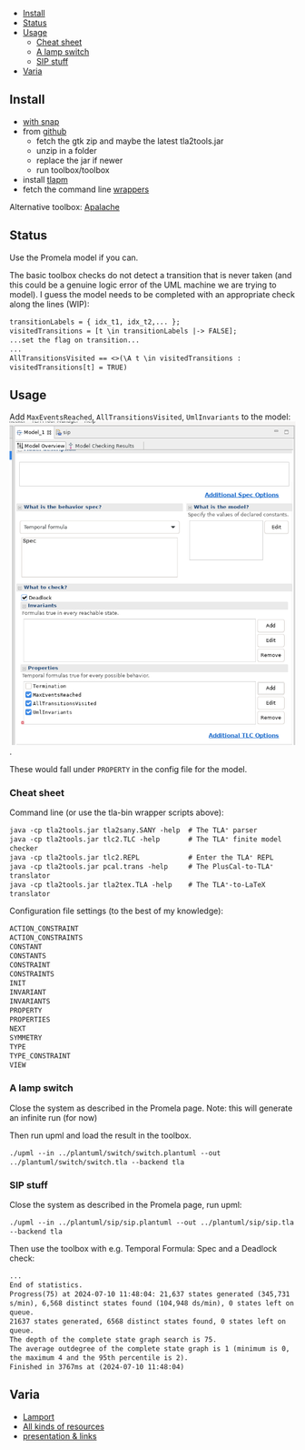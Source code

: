- [Install](#install)
- [Status](#status)
- [Usage](#usage)
  - [Cheat sheet](#cheat-sheet)
  - [A lamp switch](#a-lamp-switch)
  - [SIP stuff](#sip-stuff)
- [Varia](#varia)

## Install

- [with snap](https://snapcraft.io/tlaplus)
- from [github](https://github.com/tlaplus/tlaplus/releases)
  - fetch the gtk zip and maybe the latest tla2tools.jar
  - unzip in a folder
  - replace the jar if newer
  - run toolbox/toolbox
- install [tlapm](https://github.com/tlaplus/tlapm)
- fetch the command line [wrappers](https://github.com/pmer/tla-bin)

Alternative toolbox: [Apalache](https://apalache.informal.systems/)

## Status

Use the Promela model if you can. 

The basic toolbox checks do not detect a transition that is never taken (and this could be a genuine logic error of the UML machine we are trying to model). I guess the model needs to be completed with an appropriate check along the lines (WIP):
```
transitionLabels = { idx_t1, idx_t2,... };
visitedTransitions = [t \in transitionLabels |-> FALSE];
...set the flag on transition...
...
AllTransitionsVisited == <>(\A t \in visitedTransitions : visitedTransitions[t] = TRUE)

```

## Usage

Add ```MaxEventsReached```, ```AllTransitionsVisited```, ```UmlInvariants``` to the model: ![image](images/tla1.png).

These would fall under ```PROPERTY``` in the config file for the model.

### Cheat sheet

Command line (or use the tla-bin wrapper scripts above):
```
java -cp tla2tools.jar tla2sany.SANY -help  # The TLA⁺ parser
java -cp tla2tools.jar tlc2.TLC -help       # The TLA⁺ finite model checker
java -cp tla2tools.jar tlc2.REPL            # Enter the TLA⁺ REPL
java -cp tla2tools.jar pcal.trans -help     # The PlusCal-to-TLA⁺ translator
java -cp tla2tools.jar tla2tex.TLA -help    # The TLA⁺-to-LaTeX translator
```

Configuration file settings (to the best of my knowledge):
```
ACTION_CONSTRAINT
ACTION_CONSTRAINTS
CONSTANT
CONSTANTS
CONSTRAINT
CONSTRAINTS
INIT
INVARIANT
INVARIANTS
PROPERTY
PROPERTIES
NEXT
SYMMETRY
TYPE
TYPE_CONSTRAINT
VIEW
```

### A lamp switch

Close the system as described in the Promela page. Note: this will generate an infinite run (for now)

Then run upml and load the result in the toolbox.

```
./upml --in ../plantuml/switch/switch.plantuml --out ../plantuml/switch/switch.tla --backend tla
```

### SIP stuff

Close the system as described in the Promela page, run upml:

```
./upml --in ../plantuml/sip/sip.plantuml --out ../plantuml/sip/sip.tla --backend tla
```

Then use the toolbox with e.g. Temporal Formula: Spec and a Deadlock check:
```
...
End of statistics.
Progress(75) at 2024-07-10 11:48:04: 21,637 states generated (345,731 s/min), 6,568 distinct states found (104,948 ds/min), 0 states left on queue.
21637 states generated, 6568 distinct states found, 0 states left on queue.
The depth of the complete state graph search is 75.
The average outdegree of the complete state graph is 1 (minimum is 0, the maximum 4 and the 95th percentile is 2).
Finished in 3767ms at (2024-07-10 11:48:04)
```

## Varia

- [Lamport](https://lamport.azurewebsites.net/tla/standalone-tools.html?back-link=tools.html)
- [All kinds of resources](https://learntla.com/reference/other-resources.html)
- [presentation & links](https://www.moritz.systems/blog/an-introduction-to-formal-verification/)


